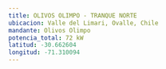 ```yaml
---
title: OLIVOS OLIMPO - TRANQUE NORTE
ubicacion: Valle del Limari, Ovalle, Chile
mandante: Olivos Olimpo
potencia_total: 72 kW
latitud: -30.662604
longitud: -71.310094
---
```

